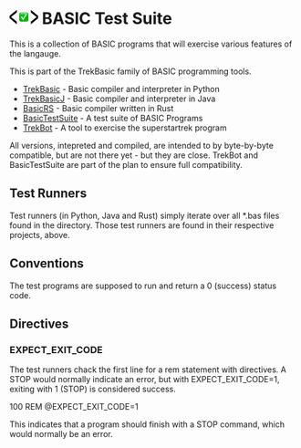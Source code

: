 # <img src="images/BasicTestSuiteLogo3.png" alt="Logo" width="50" height="25"> BASIC Test Suite

This is a collection of BASIC programs that will exercise various features of the langauge.


This is part of the TrekBasic family of BASIC programming tools.

* [TrekBasic](https://github.com/cocode/TrekBASIC) - Basic compiler and interpreter in Python
* [TrekBasicJ](https://github.com/cocode/TrekBasicJ) - Basic compiler and interpreter in Java
* [BasicRS](https://github.com/cocode/BasicRS) - Basic compiler written in Rust
* [BasicTestSuite](https://github.com/cocode/BasicTestSuite) - A test suite of BASIC Programs
* [TrekBot](https://github.com/cocode/TrekBot) - A tool to exercise the superstartrek program

All versions, intepreted and compiled, are intended to by byte-by-byte compatible, but are not
there yet - but they are close. TrekBot and BasicTestSuite are part of the
plan to ensure full compatibility.

## Test Runners

Test runners (in Python, Java and Rust) simply iterate over all *.bas files found in the directory. Those test runners are found in their respective projects, above.

## Conventions

The test programs are supposed to run and return a 0 (success) status code. 

## Directives

### EXPECT_EXIT_CODE

The test runners chack the first line for a rem statement with directives. A STOP would normally indicate an error, but with EXPECT_EXIT_CODE=1, exiting with 1 (STOP) 
is considered success.

100 REM @EXPECT_EXIT_CODE=1

This indicates that a program should finish with a STOP command, which would normally be an error.




